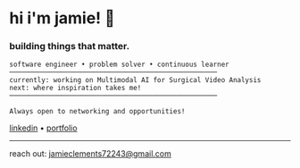 # hi i'm jamie! 👋

### building things that matter.

```text
software engineer • problem solver • continuous learner
────────────────────────────────────────────────────
currently: working on Multimodal AI for Surgical Video Analysis
next: where inspiration takes me!
────────────────────────────────────────────────────

Always open to networking and opportunities!
```

[linkedin](https://www.linkedin.com/in/jamierclements/) • [portfolio](https://jamie-clements.github.io/Portfolio-Website/)

---
reach out: jamieclements72243@gmail.com
